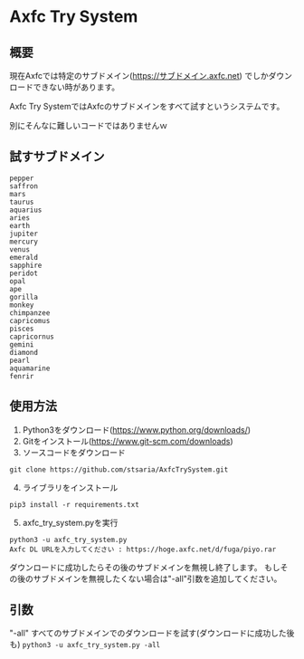 # Axfc Try System
## 概要
現在Axfcでは特定のサブドメイン(https://サブドメイン.axfc.net) でしかダウンロードできない時があります。

Axfc Try SystemではAxfcのサブドメインをすべて試すというシステムです。

別にそんなに難しいコードではありませんｗ
## 試すサブドメイン
```
pepper
saffron
mars
taurus
aquarius
aries
earth
jupiter
mercury
venus
emerald
sapphire
peridot
opal
ape
gorilla
monkey
chimpanzee
capricomus
pisces
capricornus
gemini
diamond
pearl
aquamarine
fenrir
```
## 使用方法
1. Python3をダウンロード(https://www.python.org/downloads/)
2. Gitをインストール(https://www.git-scm.com/downloads)
3. ソースコードをダウンロード
```
git clone https://github.com/stsaria/AxfcTrySystem.git
```
4. ライブラリをインストール
```
pip3 install -r requirements.txt
```
5. axfc_try_system.pyを実行
```
python3 -u axfc_try_system.py
Axfc DL URLを入力してください : https://hoge.axfc.net/d/fuga/piyo.rar
```
ダウンロードに成功したらその後のサブドメインを無視し終了します。
もしその後のサブドメインを無視したくない場合は"-all"引数を追加してください。
## 引数
"-all" すべてのサブドメインでのダウンロードを試す(ダウンロードに成功した後も) ```python3 -u axfc_try_system.py -all```
